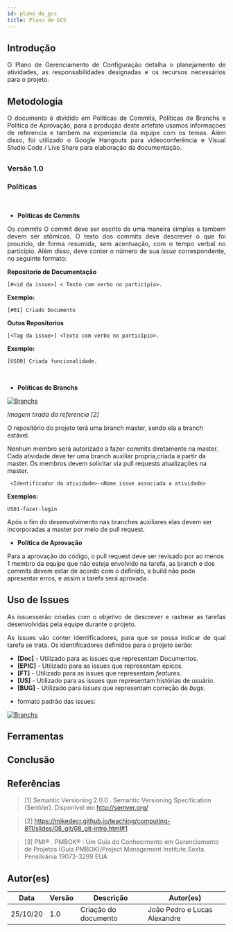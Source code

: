 ```yaml
---
id: plano_de_gcs
title: Plano de GCS
---
```



## Introdução

<p align = "justify">
O Plano de Gerenciamento de Configuração detalha o planejamento de atividades, as responsabilidades designadas e os recursos necessários para o projeto.
</p>

## Metodologia

<p align = "justify">
O documento é dividido em  Políticas de Commits, Políticas de Branchs e Política de Aprovação, para a produção deste artefato usamos informaçoes de referencia e tambem na experiencia da equipe com os temas. Além disso, foi utilizado o Google Hangouts para videoconferência e Visual Studio Code / Live Share para elaboração da documentação.
</p>

## 

### Versão 1.0

### Políticas

<br/>

- **Políticas de Commits**

<p align = "justify">
Os <i>commits</i> O commit deve ser escrito de uma maneira simples e tambem devem ser atômicos. O texto dos commits deve descrever o que foi prouzido, de forma resumida, sem acentuação, com o tempo verbal no particípio. Além disso, deve conter o número de sua <i>issue</i> correspondente, no seguinte formato:
</p>

**Repositorio de Documentação**

```[#<id da issue>] < Texto com verbo no particípio>.```

**Exemplo:**

```[#01] Criado Documento```

**Outos Repositorios**

```[<Tag da issue>] <Texto com verbo no particípio>.```

**Exemplo:**

```[US00] Criada funcionalidade.```

<br/>

- **Políticas de Branchs**
  
 [![Branchs](../assets/diagrama_gcs/branchs.png)](../assets/diagrama_gcs/branchs.png)

 *Imagem tirada da referencia [2]*

O repositório do projeto terá uma branch master, sendo ela a branch estável.

Nenhum membro será autorizado a fazer commits diretamente na master. Cada atividade deve ter uma branch auxiliar propria,criada a partir da master. Os membros devem solicitar via pull requests atualizações na master.

``` <Identificador da atividade>-<Nome issue associada a atividade>```

**Exemplos:**

```US01-fazer-login```

Após o fim do desenvolvimento nas branches auxiliares elas devem ser incorporadas a master por meio de pull request.


- **Política de Aprovação**

Para a aprovação do código, o pull request deve ser revisado por ao menos 1 membro da equipe que não esteja envolvido na tarefa, as branch e dos commits devem estar de acordo com o definido, a build não pode apresentar erros, e assim a tarefa será aprovada.

## Uso de Issues

<p align = "justify">As issuesserão criadas com o objetivo de descrever e rastrear as tarefas desenvolvidas pela equipe durante o projeto.</p>

<p align = "justify">As issues vão conter identificadores, para que se possa indicar de qual tarefa se trata. Os identificadores definidos para o projeto serão:</p>

* **[Doc]** - Utilizado para as issues que representam Documentos.
* **[EPIC]** - Utilizado para as issues que representam épicos.
* **[FT]** - Utilizado para as issues que representam <i>features</i>.
* **[US]** - Utilizado para as issues que representam histórias de usuário.
* **[BUG]** - Utilizado para <i>issues</i> que representam correção de <i>bugs</i>.

- formato padrão das issues: 

[![Branchs](../assets/diagrama_gcs/template_issue.png)](../assets/diagrama_gcs/template_issue.png)

## Ferramentas


## Conclusão

<p align = "justify">

</p>

## Referências

> [1] Semantic Versioning 2.0.0 . Semantic Versioning Specification (SemVer). Disponível em <http://semver.org/>

> [2] https://mikedecr.github.io/teaching/computing-811/slides/08_git/08_git-intro.html#1

> [3] PMI®
. PMBOK®
: Um Guia do Conhecimento em Gerenciamento de Projetos (Guia PMBOK)/Project Management Institute.Sexta. Pensilvânia 19073-3299 EUA
## Autor(es)

| Data | Versão | Descrição | Autor(es) |
| -- | -- | -- | -- |
| 25/10/20 | 1.0 | Criação do documento | João Pedro e Lucas Alexandre |